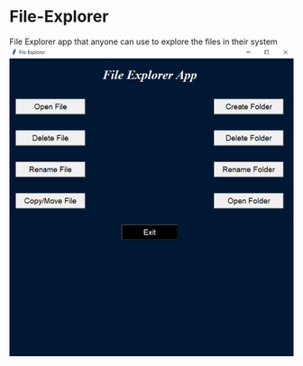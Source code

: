 # File-Explorer
File Explorer app that anyone can use to explore the files in their system
![alt text](https://github.com/sangeetaPalankar/File-Explorer/blob/main/fileexp_img.png?raw=true)

